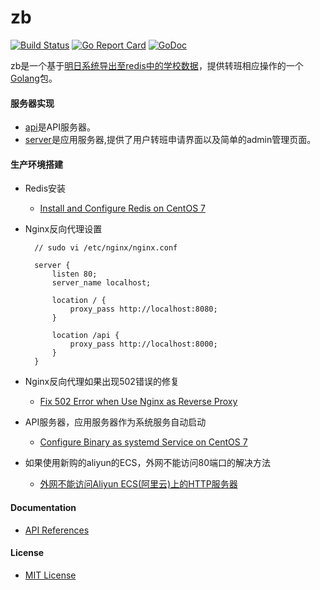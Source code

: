 # zb

[![Build Status](https://travis-ci.org/shchnmz/zb.svg?branch=master)](https://travis-ci.org/shchnmz/zb)
[![Go Report Card](https://goreportcard.com/badge/github.com/shchnmz/zb)](https://goreportcard.com/report/github.com/shchnmz/zb)
[![GoDoc](https://godoc.org/github.com/shchnmz/zb?status.svg)](https://godoc.org/github.com/shchnmz/zb)

zb是一个基于[明日系统导出至redis中的学校数据](https://github.com/shchnmz/ming)，提供转班相应操作的一个[Golang](https://golang.org)包。

#### 服务器实现
* [api](./api)是API服务器。
* [server](./server)是应用服务器,提供了用户转班申请界面以及简单的admin管理页面。

#### 生产环境搭建
* Redis安装
  * [Install and Configure Redis on CentOS 7](https://github.com/northbright/Notes/blob/master/Redis/Install/Install_and_Config_Redis_on_CentOS.md)
* Nginx反向代理设置

        // sudo vi /etc/nginx/nginx.conf

        server {
            listen 80;
            server_name localhost;

            location / {
                proxy_pass http://localhost:8080;
            }

            location /api {
                proxy_pass http://localhost:8000;
            }
        }

* Nginx反向代理如果出现502错误的修复
  * [Fix 502 Error when Use Nginx as Reverse Proxy](https://github.com/northbright/Notes/blob/master/nginx/fix-502-error-when-use-nginx-as-reverse-proxy.md)

* API服务器，应用服务器作为系统服务自动启动
  * [Configure Binary as systemd Service on CentOS 7](https://github.com/northbright/Notes/blob/master/Linux/CentOS/service/config-binary-as-systemd-service-on-centos-7/config-binary-as-systemd-service-on-centos-7.md)

* 如果使用新购的aliyun的ECS，外网不能访问80端口的解决方法
  * [外网不能访问Aliyun ECS(阿里云)上的HTTP服务器](https://github.com/northbright/Notes/blob/master/aliyun/can-not-access-http-server-on-aliyun-ecs.md)

#### Documentation
* [API References](https://godoc.org/github.com/shchnmz/zb)

#### License
* [MIT License](LICENSE)
